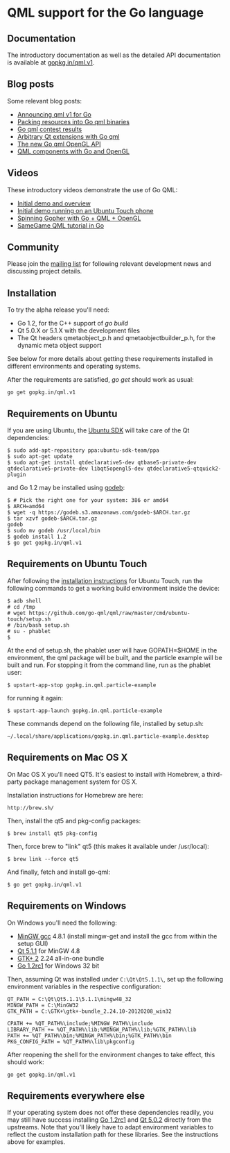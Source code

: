 # QML support for the Go language

Documentation
-------------

The introductory documentation as well as the detailed API documentation is
available at [gopkg.in/qml.v1](http://godoc.org/gopkg.in/qml.v1).


Blog posts
----------

Some relevant blog posts:

  * [Announcing qml v1 for Go](http://blog.labix.org/2014/08/13/announcing-qml-v1-for-go)
  * [Packing resources into Go qml binaries](http://blog.labix.org/2014/09/26/packing-resources-into-go-qml-binaries)
  * [Go qml contest results](http://blog.labix.org/2014/04/25/qml-contest-results)
  * [Arbitrary Qt extensions with Go qml](http://blog.labix.org/2014/03/21/arbitrary-qt-extensions-with-go-qml)
  * [The new Go qml OpenGL API](http://blog.labix.org/2014/08/29/the-new-go-qml-opengl-api)
  * [QML components with Go and OpenGL](http://blog.labix.org/2013/12/23/qml-components-with-go-and-opengl)


Videos
------

These introductory videos demonstrate the use of Go QML:

  * [Initial demo and overview](http://youtu.be/FVQlMrPa7lI)
  * [Initial demo running on an Ubuntu Touch phone](http://youtu.be/HB-3o8Cysec)
  * [Spinning Gopher with Go + QML + OpenGL](http://youtu.be/qkH7_dtOyPk)
  * [SameGame QML tutorial in Go](http://youtu.be/z8noX48hiMI)


Community
---------

Please join the [mailing list](https://groups.google.com/forum/#!forum/go-qml) for
following relevant development news and discussing project details.


Installation
------------

To try the alpha release you'll need:

  * Go 1.2, for the C++ support of _go build_
  * Qt 5.0.X or 5.1.X with the development files
  * The Qt headers qmetaobject_p.h and qmetaobjectbuilder_p.h, for the dynamic meta object support

See below for more details about getting these requirements installed in different environments and operating systems.

After the requirements are satisfied, _go get_ should work as usual:

    go get gopkg.in/qml.v1


Requirements on Ubuntu
----------------------

If you are using Ubuntu, the [Ubuntu SDK](http://developer.ubuntu.com/get-started/) will take care of the Qt dependencies:

    $ sudo add-apt-repository ppa:ubuntu-sdk-team/ppa
    $ sudo apt-get update
    $ sudo apt-get install qtdeclarative5-dev qtbase5-private-dev qtdeclarative5-private-dev libqt5opengl5-dev qtdeclarative5-qtquick2-plugin

and Go 1.2 may be installed using [godeb](http://blog.labix.org/2013/06/15/in-flight-deb-packages-of-go):

    $ # Pick the right one for your system: 386 or amd64
    $ ARCH=amd64
    $ wget -q https://godeb.s3.amazonaws.com/godeb-$ARCH.tar.gz
    $ tar xzvf godeb-$ARCH.tar.gz
    godeb
    $ sudo mv godeb /usr/local/bin
    $ godeb install 1.2
    $ go get gopkg.in/qml.v1


Requirements on Ubuntu Touch
----------------------------

After following the [installation instructions](https://wiki.ubuntu.com/Touch/Install) for Ubuntu Touch,
run the following commands to get a working build environment inside the device:

    $ adb shell
    # cd /tmp
    # wget https://github.com/go-qml/qml/raw/master/cmd/ubuntu-touch/setup.sh
    # /bin/bash setup.sh
    # su - phablet
    $

At the end of setup.sh, the phablet user will have GOPATH=$HOME in the environment,
the qml package will be built, and the particle example will be built and run. For
stopping it from the command line, run as the phablet user:

    $ upstart-app-stop gopkg.in.qml.particle-example

for running it again:

    $ upstart-app-launch gopkg.in.qml.particle-example

These commands depend on the following file, installed by setup.sh:

    ~/.local/share/applications/gopkg.in.qml.particle-example.desktop


Requirements on Mac OS X
------------------------

On Mac OS X you'll need QT5. It's easiest to install with Homebrew, a
third-party package management system for OS X.

Installation instructions for Homebrew are here:

    http://brew.sh/

Then, install the qt5 and pkg-config packages:

    $ brew install qt5 pkg-config

Then, force brew to "link" qt5 (this makes it available under /usr/local):

    $ brew link --force qt5

And finally, fetch and install go-qml:

    $ go get gopkg.in/qml.v1


Requirements on Windows
-----------------------

On Windows you'll need the following:

  * [MinGW gcc](http://sourceforge.net/projects/mingw/files/latest/download) 4.8.1 (install mingw-get and install the gcc from within the setup GUI)
  * [Qt 5.1.1](http://download.qt-project.org/official_releases/qt/5.1/5.1.1/qt-windows-opensource-5.1.1-mingw48_opengl-x86-offline.exe) for MinGW 4.8
  * [GTK+ 2](http://www.gtk.org/download/win32.php) 2.24 all-in-one bundle
  * [Go 1.2rc1](https://code.google.com/p/go/downloads/list?can=1&q=go1.2rc1) for Windows 32 bit

Then, assuming Qt was installed under `C:\Qt\Qt5.1.1\`, set up the following environment variables in the respective configuration:
    
    QT_PATH = C:\Qt\Qt5.1.1\5.1.1\mingw48_32
    MINGW_PATH = C:\MinGW32
    GTK_PATH = C:\GTK+\gtk+-bundle_2.24.10-20120208_win32
    
    CPATH += %QT_PATH%\include;%MINGW_PATH%\include
    LIBRARY_PATH += %QT_PATH%\lib;%MINGW_PATH%\lib;%GTK_PATH%\lib
    PATH += %QT_PATH%\bin;%MINGW_PATH%\bin;%GTK_PATH%\bin
    PKG_CONFIG_PATH = %QT_PATH%\lib\pkgconfig

After reopening the shell for the environment changes to take effect, this should work:

    go get gopkg.in/qml.v1


Requirements everywhere else
----------------------------

If your operating system does not offer these dependencies readily,
you may still have success installing [Go 1.2rc1](https://code.google.com/p/go/downloads/list?can=1&q=go1.2rc1)
and [Qt 5.0.2](http://download.qt-project.org/archive/qt/5.0/5.0.2/)
directly from the upstreams.  Note that you'll likely have to adapt
environment variables to reflect the custom installation path for
these libraries. See the instructions above for examples.
